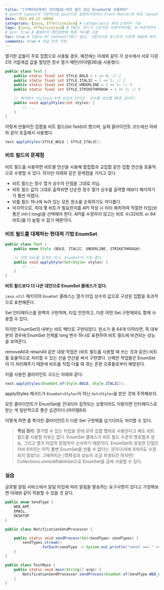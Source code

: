 ```yaml
---
title: "[이펙티브자바] 아이템36-비트 필드 대신 EnumSet을 사용하라"
# post의 layout이 기본적으로 post으로 설정되어있어서 Front Matter에 따로 layout변수를 만들어 주지 않아도 된다.
date: 2022-09-12 +0800
categories: [Java, EffectiveJava] # categories는 최대 2개까지 가능
tags: [java, effectivejava] # TAG는 반드시 소문자로 이루어져야함, 0~무한개까지 지정 가능
# pin: true # 홈페이지 메인화면에 특정 게시물 고정
toc: true # Table Of Content(TOC) 옵션, 기본적으로 포스트의 오른쪽 패널에 위치
comments: true # 댓글 유무 지정
---
```


열거한 값들이 주로 집합으로 사용될 경우, 예전에는 아래와 같이 각 상수에서 서로 다른 2의 거듭제곱 값을 할당한 정수 열거 패턴(아이템36)을 사용했다.

```java
public class Text {
    public static final int STYLE_BOLD = 1 << 0; // 1
    public static final int STYLE_ITALIC = 1 << 1; // 2
    public static final int STYLE_UNDERLINE = 1 << 2; // 4
    public static final int STYLE_STRIKETHROUGH = 1 << 3; // 8

    // 매개변수 styles는 0개 이상의 STYLE_ 상수를 비트별 OR한 값이다.
    public void applyStyles(int styles) {
        // ...
    }
}
```

이렇게 만들어진 집합을 비트 필드(bit field)라 했으며, 실제 클라이언트 코드에선 아래와 같이 호출해서 사용했다.

```java
text.applyStyles(STYLE_BOLD | STYLE_ITALIC);
```

### 비트 필드의 문제점
비트 필드를 사용하면 비트별 연산을 사용해 합집합과 교집합 같은 집합 연산을 효율적으로 수행할 수 있다. 하지만 아래와 같은 문제점을 가지고 있다.

- 비트 필드는 정수 열거 상수의 단점을 그대로 지님.
- 비트 필드 값이 그대로 출력되면 단순한 정수 열거 상수를 출력할 때보다 해석하기가 훨씬 어렵다.
- 비틀 필드 하나에 녹아 있는 모든 원소를 순회하기도 까다롭다.
- 마지막으로, 최대 몇 비트가 필요한지를 API 작성 시 미리 예측하여 적절한 타입(보통은 int나 long)을 선택해야 한다. API를 수정하지 않고는 비트 수(32비트 or 64비트)를 더 늘릴 수 없기
때문이다.

### 비트 필드를 대체하는 현대적 기법 EnumSet

```java
public class Text {
    public enum Style {BOLD, ITALIC, UNDERLINE, STRIKETHROUGH}

    // 어떤 Set을 넘겨도 되나, EnumSet이 가장 좋다.
    public void applyStyle(Set<Style> styles) {
        // ...
    }
}
```

<b>비트 필드보다 더 나은 대안으로 EnumSet 클래스가 있다.</b>

`java.util` 패키지의 `EnumSet` 클래스는 열거 타입 상수의 값으로 구성된 집합을 효과적으로 표현해준다.

Set 인터페이스를 완벽히 구현하며, 타입 안전하고, 다른 어떤 Set 구현체와도 함께 사용할 수 있다.

하지만 EnumSet의 내부는 비트 벡터로 구현되었다. 원소가 총 64개 이하라면, 즉 대부분의 경우에 EnumSet 전체를 long 변수 하나로 표현하여 비트 필드에 비견되는 성능을 보여준다.

removeAll과 retainAll 같은 대량 작업은 (비트 필드를 사용할 때 쓰는 것과 같은) 비트를 효율적으로 처리할 수 있는 산술 연산을 써서 구현했다. 난해한 작업들은 EnumSet이 다 처리해주기 때문에 비트를 직접 다룰 때 겪는 흔한 오류들로부터 해방된다.

이를 사용한 클라이언트 코드는 아래와 같다.

```java
text.applyStyles(EnumSet.of(Style.BOLD, Style.ITALIC));
```

applyStyles 메서드가 `EnumSet<Style>`이 아닌 `Set<Style>`을 받은 것에 주목해보자.

모든 클라이언트가 EnumSet을 건네리라 짐작되는 상황이라도 이왕이면 인터페이스로 받는 게 일반적으로 좋은 습관이다.(아이템64)

이렇게 하면 좀 특이한 클라이언트가 다른 Set 구현체를 넘기더라도 처리할 수 있다.

> **핵심 정리**: 열거할 수 있는 타입을 한데 모아 집합 형태로 사용한다고 해도 비트 필드를 사용할 이유는 없다. EnumSet 클래스가 비트 필드 수준의 명료함과 성능, 그리고 열거 타입의 장점까지 선사하기 때문이다. EnumSet의 유일한 단점은 자바 9까지는 아직 불변 EnumSet을 만들 수 없다는 것이다(자바 9까지도 수정되지 않았다).
그때까지는 (명확성과 성능이 조금 희생되긴 하지만) Collections.unmodifiableSet으로 EnumSet을 감싸 사용할 수 있다.

### 실습
글로벌 알림 서비스에서 알림 타입에 따라 알림을 발송하는 요구사항이 있다고 가정해보면 아래와 같이 적용할 수 있을 것 같다.

```java
public enum SendType {
    WEB_APP,
    EMAIL,
    DESKTOP
}

public class NotificationSendProcessor {

    public static void sendProcess(Set<SendType> sendTypes) {
        sendTypes.stream()
                .forEach(sendType -> System.out.println("send! ==> " +sendType));
    }
}

public class TestMain {
    public static void main(String[] args) {
        NotificationSendProcessor.sendProcess(EnumSet.of(SendType.WEB_APP, SendType.DESKTOP));
    }
}
```